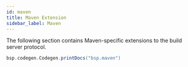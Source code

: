 ```yaml
---
id: maven
title: Maven Extension
sidebar_label: Maven
---
```


The following section contains Maven-specific extensions to the build server
protocol.

```scala mdoc:passthrough
bsp.codegen.Codegen.printDocs("bsp.maven")
```
